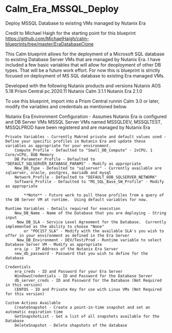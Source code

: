 # Calm_Era_MSSQL_Deploy
 
 Deploy MSSQL Database to existing VMs managed by Nutanix Era

 Credit to Michael Haigh for the starting point for this blueprint
 https://github.com/MichaelHaigh/calm-blueprints/tree/master/EraDatabaseClone

 This Calm blueprint allows for the deployment of a Microsoft SQL database to existing Database Server VMs that are managed by Nutanix Era.  I have included a few basic variables that will allow for deoployment of other DB types.  That will be a future work effort.  For now this is blueprint is strictly focused on deployment of MS SQL database to existing Era managed VMs.

 Developed with the following Nutanix products and versions
    Nutanix AOS 5.18
    Prism Central pc.2020.11 
    Nutanix Calm 3.1.1
    Nutanix Era 2.1.0

To use this blueprint, import into a Prism Central runnin Calm 3.0 or later, modify the variables and credentials as mentioned below.

 Nutanix Era Environment Configuration - Assumes Nutanix Era is configured and DB Server VMs
    MSSQL Server VMs named MSSQLDEV, MSSQLTEST, MSSQLPROD have been registered and are managed by Nutanix Era

    Private Variables - Currently Makred private and default values used - Define your specific profiles in Nutanix Era and update these variables as appropriate for your environment.
        Compute_Profile - Defaulted to "Small_DB_Compute" - 2vCPU, 1 Core/vCPU, 8GB Memory
        DB_Parameter_Profile - Defaulted to "DEFAULT_SQLSERVER_DATABASE_PARAMS" - Modify as appropriate
        New_DB_Type - Defaulted to "sqlserver" - Currently available are sqlaerver, oracle, postgres, mariadb and mysql
        Network_Profile - Defaulted to "DEFAULT_OOB_SQLSERVER_NETWORK"
        Software_Profile - Defaulted to "MS_SQL_Base_SW_Profile" - Modify as appropriate
            
            **Note** - Future work to pull these profiles from a query of the DB Server VM at runtime.  Using default variables for now.

    Runtime Variables - Details required for execution
        New_DB_Name - Name of the Database that you are deploying - String input
         New_DB_SLA - Service Level Agreement for the Database.  Currently implemented as the ability to choose "None" 
            or "POC157_SLA" - Modify with the available SLA's you wish to offer in your environment as defined in the Era Server
         New_DB_Environment - DEV/Test/Prod - Runtime variable to select Database Server VM - Modify as appropriate
        era_ip - IP Address of the Nutanix Era Server
        new_db_password - Password that you wish to define for the database

    Credentials
        era_creds - ID and Password for your Era Server
        WindowsCredentials - ID and Password for the Database Server
        db_server_creds - ID and Password for the Database (Not Required in this version)
        CENTOS - ID and Private Key for use with Linux VMs (Not Required for this version)

    Custom Actions Available
        CreateSnapshot - Create a point-in-time snapshot and set an automatic expiration time
        GetSnapshotList - Get a list of all snapshots available for the Database
        DeleteSnapshot - Delete shapshots of the database
        





    
    












